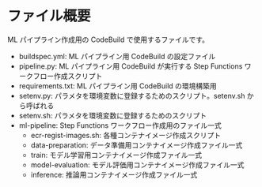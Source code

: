 # ファイル概要

ML パイプライン作成用の CodeBuild で使用するファイルです。

- buildspec.yml: ML パイプライン用 CodeBuild の設定ファイル
- pipeline.py: ML パイプライン用 CodeBuild が実行する Step Functions ワークフロー作成スクリプト
- requirements.txt: ML パイプライン用 CodeBuild の環境構築用
- setenv.py: パラメタを環境変数に登録するためのスクリプト。setenv.sh から呼ばれる
- setenv.sh: パラメタを環境変数に登録するためのスクリプト
- ml-pipeline: Step Functions ワークフロー作成用のファイル一式
    - ecr-regist-images.sh: 各種コンテナイメージ作成スクリプト
    - data-preparation: データ準備用コンテナイメージ作成ファイル一式
    - train: モデル学習用コンテナイメージ作成ファイル一式
    - model-evaluation: モデル評価用コンテナイメージ作成ファイル一式
    - inference: 推論用コンテナイメージ作成ファイル一式
